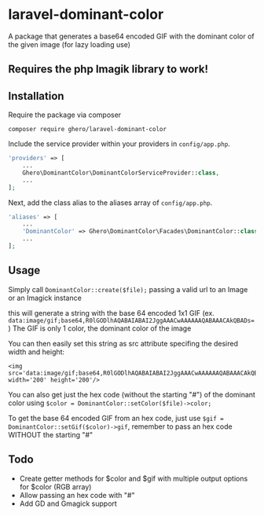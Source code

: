 # laravel-dominant-color

A package that generates a base64 encoded GIF with the dominant color of the given image (for lazy loading use)

## Requires the php Imagik library to work!

## Installation

Require the package via composer

```
composer require ghero/laravel-dominant-color
```
Include the service provider within your providers in `config/app.php`.
```php
'providers' => [
    ...
    Ghero\DominantColor\DominantColorServiceProvider::class,
    ...    
];
```

Next, add the class alias to the aliases array of `config/app.php`.
```php
'aliases' => [
    ...
    'DominantColor' => Ghero\DominantColor\Facades\DominantColor::class,
    ...    
];
```

## Usage

Simply call `DominantColor::create($file);` passing a valid url to an Image or an Imagick instance

this will generate a string with the base 64 encoded 1x1 GIF 
(ex. `data:image/gif;base64,R0lGODlhAQABAIABAI2JggAAACwAAAAAAQABAAACAkQBADs=`)
The GIF is only 1 color, the dominant color of the image

You can then easily set this string as src attribute specifing the desired width and height:

```
<img src='data:image/gif;base64,R0lGODlhAQABAIABAI2JggAAACwAAAAAAQABAAACAkQBADs=' width='200' height='200'/>
```

You can also get just the hex code (without the starting "#") of the dominant color using `$color = DominantColor::setColor($file)->color;`

To get the base 64 encoded GIF from an hex code, just use `$gif = DominantColor::setGif($color)->gif`, remember to pass an hex code WITHOUT the starting "#"


## Todo

* Create getter methods for $color and $gif with multiple output options for $color (RGB array)
* Allow passing an hex code with "#"
* Add GD and Gmagick support


